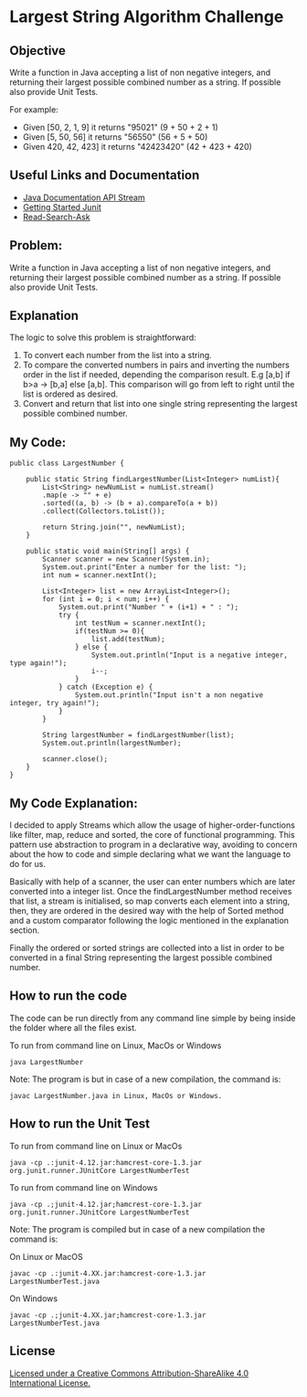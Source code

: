 # Largest String Algorithm Challenge

## Objective

Write a function in Java accepting a list of non negative integers, and returning their largest possible combined number as a string. If possible also provide Unit Tests.

For example: 

+ Given [50, 2, 1, 9] it returns "95021" (9 + 50 + 2 + 1) 
+ Given [5, 50, 56] it returns "56550" (56 + 5 + 50)
+ Given 420, 42, 423] it returns "42423420" (42 + 423 + 420)


## Useful Links and Documentation

+ [Java Documentation API Stream](https://docs.oracle.com/javase/8/docs/api/java/util/stream/Stream.html)
+ [Getting Started Junit](https://github.com/junit-team/junit4/wiki/Getting-started)
+ [Read-Search-Ask](https://medium.freecodecamp.org/read-search-dont-be-afraid-to-ask-743a23c411b4)


## Problem:

Write a function in Java accepting a list of non negative integers, and returning their largest possible combined number as a string. If possible also provide Unit Tests.

## Explanation

The logic to solve this problem is straightforward:

1. To convert each number from the list into a string.
2. To compare the converted numbers in pairs and inverting the numbers order in the list if needed, depending the comparison result. E.g [a,b] if b>a -> [b,a] else [a,b]. This comparison will go from left to right until the list is ordered as desired.
3. Convert and return that list into one single string representing the largest possible combined number.

## My Code:
```
public class LargestNumber {
    
    public static String findLargestNumber(List<Integer> numList){
        List<String> newNumList = numList.stream() 
        .map(e -> "" + e) 
        .sorted((a, b) -> (b + a).compareTo(a + b)) 
        .collect(Collectors.toList());

        return String.join("", newNumList);
    }

    public static void main(String[] args) {
        Scanner scanner = new Scanner(System.in);
        System.out.print("Enter a number for the list: ");
        int num = scanner.nextInt();

		List<Integer> list = new ArrayList<Integer>();
		for (int i = 0; i < num; i++) {
            System.out.print("Number " + (i+1) + " : ");
            try {
                int testNum = scanner.nextInt();
                if(testNum >= 0){
                    list.add(testNum);
                } else {
                    System.out.println("Input is a negative integer, type again!");
                    i--;
                }
            } catch (Exception e) {
                System.out.println("Input isn't a non negative integer, try again!");
            }
        }
        
        String largestNumber = findLargestNumber(list);
        System.out.println(largestNumber);

        scanner.close();
    }
}
```
## My Code Explanation:

I decided to apply Streams which allow the usage of higher-order-functions like filter, map, reduce and sorted, the core of functional programming. This pattern use abstraction to program in a declarative way, avoiding to concern about the how to code and simple declaring what we want the language to do for us.

Basically with help of a scanner, the user can enter numbers which are later converted into a integer list. Once the findLargestNumber method receives that list, a stream is initialised, so map converts each element into a string, then, they are ordered in the desired way with the help of Sorted method and a custom comparator following the logic mentioned in the explanation section.

Finally the ordered or sorted strings are collected into a list in order to be converted in a final String representing the largest possible combined number.


## How to run the code

The code can be run directly from any command line simple by being inside the folder where all the files exist.

To run from command line on Linux, MacOs or Windows
```
java LargestNumber
```

Note: The program is but in case of a new compilation, the command is:
```
javac LargestNumber.java in Linux, MacOs or Windows.
```


## How to run the Unit Test

To run from command line on Linux or MacOs
```
java -cp .:junit-4.12.jar:hamcrest-core-1.3.jar org.junit.runner.JUnitCore LargestNumberTest
```

To run from command line on Windows
```
java -cp .;junit-4.12.jar;hamcrest-core-1.3.jar org.junit.runner.JUnitCore LargestNumberTest
```

Note: The program is compiled but in case of a new compilation the command is:

On Linux or MacOS
```
javac -cp .:junit-4.XX.jar:hamcrest-core-1.3.jar LargestNumberTest.java
```

On Windows
```
javac -cp .;junit-4.XX.jar;hamcrest-core-1.3.jar LargestNumberTest.java
```

## License

[Licensed under a Creative Commons Attribution-ShareAlike 4.0 International License.](https://creativecommons.org/licenses/by-sa/4.0/)
